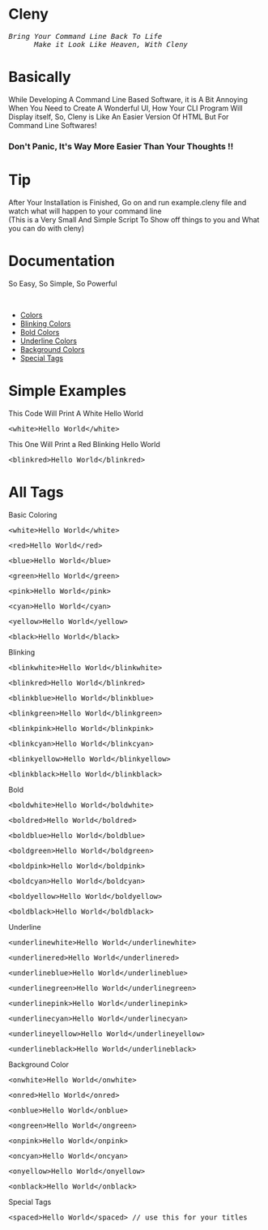 # Cleny
<pre><em>Bring Your Command Line Back To Life
      Make it Look Like Heaven, With Cleny</em></pre>
# Basically
<p>While Developing A Command Line Based Software, it is A Bit Annoying When You Need to Create A Wonderful UI, How Your CLI Program Will Display itself, So, Cleny is Like An Easier Version Of HTML But For Command Line Softwares!</p>
<h3>Don't Panic, It's Way More Easier Than Your Thoughts !!</h3>

# Tip
<p>After Your Installation is Finished, Go on and run example.cleny file and watch what will happen to your command line<br>(This is a Very Small And Simple Script To Show off things to you and What you can do with cleny)</p>

# Documentation
<p>So Easy, So Simple, So Powerful</p><br>
<ul>
      <li><a href="color">Colors</a></li>
      <li><a href="blink">Blinking Colors</a></li>
      <li><a href="bold">Bold Colors</a></li>
      <li><a href="under">Underline Colors</a></li>
      <li><a href="bg">Background Colors</a></li>
      <li><a href="special">Special Tags</a></li>
</ul>

# Simple Examples
<p>This Code Will Print A White Hello World</p>
<pre>&ltwhite&gtHello World&lt/white&gt</pre>
<p>This One Will Print a Red Blinking Hello World</p>
<pre>&ltblinkred&gtHello World&lt/blinkred&gt</pre>

# All Tags
<p id="color">Basic Coloring</p>
<pre>&ltwhite&gtHello World&lt/white&gt</pre>
<pre>&ltred&gtHello World&lt/red&gt</pre>
<pre>&ltblue&gtHello World&lt/blue&gt</pre>
<pre>&ltgreen&gtHello World&lt/green&gt</pre>
<pre>&ltpink&gtHello World&lt/pink&gt</pre>
<pre>&ltcyan&gtHello World&lt/cyan&gt</pre>
<pre>&ltyellow&gtHello World&lt/yellow&gt</pre>
<pre>&ltblack&gtHello World&lt/black&gt</pre>
<p id="blink">Blinking</p>
<pre>&ltblinkwhite&gtHello World&lt/blinkwhite&gt</pre>
<pre>&ltblinkred&gtHello World&lt/blinkred&gt</pre>
<pre>&ltblinkblue&gtHello World&lt/blinkblue&gt</pre>
<pre>&ltblinkgreen&gtHello World&lt/blinkgreen&gt</pre>
<pre>&ltblinkpink&gtHello World&lt/blinkpink&gt</pre>
<pre>&ltblinkcyan&gtHello World&lt/blinkcyan&gt</pre>
<pre>&ltblinkyellow&gtHello World&lt/blinkyellow&gt</pre>
<pre>&ltblinkblack&gtHello World&lt/blinkblack&gt</pre>
<p id="bold">Bold</p>
<pre>&ltboldwhite&gtHello World&lt/boldwhite&gt</pre>
<pre>&ltboldred&gtHello World&lt/boldred&gt</pre>
<pre>&ltboldblue&gtHello World&lt/boldblue&gt</pre>
<pre>&ltboldgreen&gtHello World&lt/boldgreen&gt</pre>
<pre>&ltboldpink&gtHello World&lt/boldpink&gt</pre>
<pre>&ltboldcyan&gtHello World&lt/boldcyan&gt</pre>
<pre>&ltboldyellow&gtHello World&lt/boldyellow&gt</pre>
<pre>&ltboldblack&gtHello World&lt/boldblack&gt</pre>
<p id="under">Underline</p>
<pre>&ltunderlinewhite&gtHello World&lt/underlinewhite&gt</pre>
<pre>&ltunderlinered&gtHello World&lt/underlinered&gt</pre>
<pre>&ltunderlineblue&gtHello World&lt/underlineblue&gt</pre>
<pre>&ltunderlinegreen&gtHello World&lt/underlinegreen&gt</pre>
<pre>&ltunderlinepink&gtHello World&lt/underlinepink&gt</pre>
<pre>&ltunderlinecyan&gtHello World&lt/underlinecyan&gt</pre>
<pre>&ltunderlineyellow&gtHello World&lt/underlineyellow&gt</pre>
<pre>&ltunderlineblack&gtHello World&lt/underlineblack&gt</pre>
<p id="bg">Background Color</p>
<pre>&ltonwhite&gtHello World&lt/onwhite&gt</pre>
<pre>&ltonred&gtHello World&lt/onred&gt</pre>
<pre>&ltonblue&gtHello World&lt/onblue&gt</pre>
<pre>&ltongreen&gtHello World&lt/ongreen&gt</pre>
<pre>&ltonpink&gtHello World&lt/onpink&gt</pre>
<pre>&ltoncyan&gtHello World&lt/oncyan&gt</pre>
<pre>&ltonyellow&gtHello World&lt/onyellow&gt</pre>
<pre>&ltonblack&gtHello World&lt/onblack&gt</pre>
<p id="special">Special Tags</p>
<pre>&ltspaced&gtHello World&lt/spaced&gt // use this for your titles</pre>
